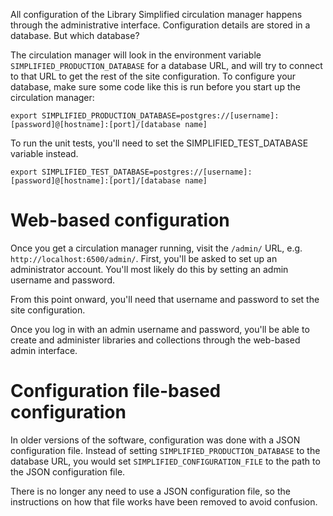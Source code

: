 All configuration of the Library Simplified circulation manager happens through the administrative interface. Configuration details are stored in a database. But which database?

The circulation manager will look in the environment variable `SIMPLIFIED_PRODUCTION_DATABASE` for a database URL, and will try to connect to that URL to get the rest of the site configuration. To configure your database, make sure some code like this is run before you start up the circulation manager:

```
export SIMPLIFIED_PRODUCTION_DATABASE=postgres://[username]:[password]@[hostname]:[port]/[database name]
```

To run the unit tests, you'll need to set the SIMPLIFIED_TEST_DATABASE variable instead.

```
export SIMPLIFIED_TEST_DATABASE=postgres://[username]:[password]@[hostname]:[port]/[database name]
```

# Web-based configuration

Once you get a circulation manager running, visit the `/admin/` URL, e.g. `http://localhost:6500/admin/`. First, you'll be asked to set up an administrator account. You'll most likely do this by setting an admin username and password. 

From this point onward, you'll need that username and password to set the site configuration.

Once you log in with an admin username and password, you'll be able to create and administer libraries and collections through the web-based admin interface.

# Configuration file-based configuration

In older versions of the software, configuration was done with a JSON configuration file. Instead of setting `SIMPLIFIED_PRODUCTION_DATABASE` to the database URL, you would set `SIMPLIFIED_CONFIGURATION_FILE` to the path to the JSON configuration file.

There is no longer any need to use a JSON configuration file, so the instructions on how that file works have been removed to avoid confusion.